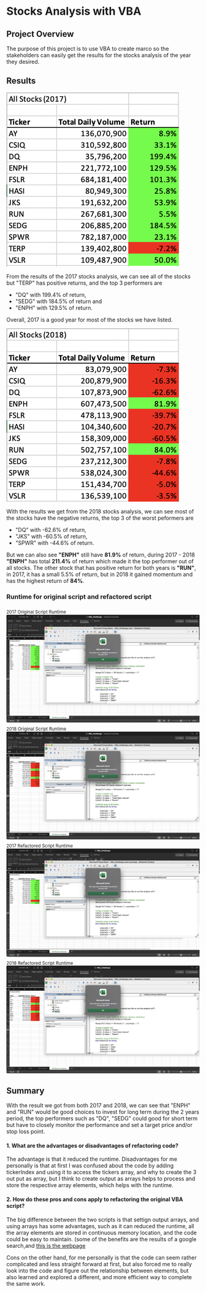 # Stocks Analysis with VBA

## Project Overview

The purpose of this project is to use VBA to create marco so the stakeholders can easily get the results for the stocks analysis of the year they desired.


## Results

![2017 Stocks Analysis Result](resources/2017_Stocks_Analysis_results.png)

From the results of the 2017 stocks analysis, we can see all of the stocks but "TERP" has positive returns, and the top 3 performers are 

- "DQ" with 199.4% of return, 
- "SEDG" with 184.5% of return and 
- "ENPH" with 129.5% of return. 

Overall, 2017 is a good year for most of the stocks we have listed.

![2018 Stocks Analysis Result](resources/2018_Stocks_Analysis_results.png)

With the results we get from the 2018 stocks analysis, we can see most of the stocks have the negative returns, the top 3 of the worst peformers are

- "DQ" with -62.6% of return, 
- "JKS" with -60.5% of return, 
- "SPWR" with -44.6% of return. 

But we can also see **"ENPH"** still have **81.9%** of return, during 2017 - 2018 **"ENPH"** has total **211.4%** of return which made it the top performer out of all stocks. The other stock that has positive return for both years is **"RUN"**, in 2017, it has a small 5.5% of return, but in 2018 it gained momentum and has the highest return of **84%**.


### Runtime for original script and refactored script
<sub>2017 Original Script Runtime</sub>
![2017 Original Script Runtime](resources/2017_AllStocksAnalysis_Original_Script_runtime.png)
<sub>2018 Original Script Runtime</sub>
![2018 Original Script Runtime](resources/2018_AllStocksAnalysis_Original_Script_runtime.png)
<sub>2017 Refactored Script Runtime</sub>
![2017 Refactored Script Runtime](resources/VBA_Challenge_2017.png)
<sub>2018 Refactored Script Runtime</sub>
![2018 Refactored Script Runtime](resources/VBA_Challenge_2018.png)

## Summary

With the result we got from both 2017 and 2018, we can see that "ENPH" and "RUN" would be good choices to invest for long term during the 2 years period, the top performers such as "DQ", "SEDG" could good for short term but have to closely monitor the performance and set a target price and/or stop loss point.

#### 1. What are the advantages or disadvantages of refactoring code?

The advantage is that it reduced the runtime. Disadvantages for me personally is that at first I was confused about the code by adding tickerIndex and using it to access the tickers array, and why to create the 3 out put as array, but I think to create output as arrays helps to process and store the respective array elements, which helps with the runtime.

#### 2. How do these pros and cons apply to refactoring the original VBA script?

The big difference between the two scripts is that settign output arrays, and using arrays has some advantages, such as it can reduced the runtime, all the array elements are stored in continuous memory location, and the code could be easy to maintain. (some of the benefits are the results of a google search,and [this is the webpage](https://vbaf1.com/tutorial/arrays/advantages-of-an-array/#:~:text=Array%20Advantages%3A&text=All%20the%20array%20elements%20are,using%20array%20index%20or%20subscript.)

Cons on the other hand, for me personally is that the code can seem rather complicated and less straight forward at first, but also forced me to really look into the code and figure out the relationship between elements, but also learned and explored a different, and more efficient way to complete the same work.

